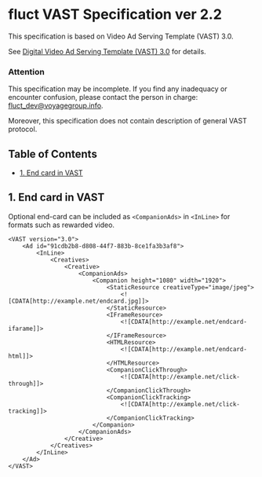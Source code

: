 # fluct VAST Specification ver 2.2

This specification is based on Video Ad Serving Template (VAST) 3.0.

See [Digital Video Ad Serving Template (VAST) 3.0](https://www.iab.com/guidelines/digital-video-ad-serving-template-vast-3-0/) for details.

### Attention

This specification may be incomplete. If you find any inadequacy or encounter confusion, please contact the person in charge: [fluct_dev@voyagegroup.info](mailto:fluct_dev@voyagegroup.info).

Moreover, this specification does not contain description of general VAST protocol.

## Table of Contents

* [1. End card in VAST](#e-end-card-in-vast)

## 1. End card in VAST

Optional end-card can be included as `<CompanionAds>` in `<InLine>` for formats such as rewarded video.

```
<VAST version="3.0">
    <Ad id="91cdb2b8-d808-44f7-883b-8ce1fa3b3af8">
        <InLine>
            <Creatives>
                <Creative>
                    <CompanionAds>
                        <Companion height="1080" width="1920">
                            <StaticResource creativeType="image/jpeg">
                                <![CDATA[http://example.net/endcard.jpg]]>
                            </StaticResource>
                            <IFrameResource>
                                <![CDATA[http://example.net/endcard-ifarame]]>
                            </IFrameResource>
                            <HTMLResource>
                                <![CDATA[http://example.net/endcard-html]]>
                            </HTMLResource>
                            <CompanionClickThrough>
                                <![CDATA[http://example.net/click-through]]>
                            </CompanionClickThrough>
                            <CompanionClickTracking>
                                <![CDATA[http://example.net/click-tracking]]>
                            </CompanionClickTracking>
                        </Companion>
                    </CompanionAds>
                </Creative>
            </Creatives>
        </InLine>
    </Ad>
</VAST>
```

